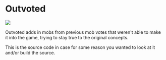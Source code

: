 # Outvoted
[![](http://cf.way2muchnoise.eu/versions/outvoted.svg)](https://www.curseforge.com/minecraft/mc-mods/outvoted)

Outvoted adds in mobs from previous mob votes that weren't able to make it into the game, trying to stay true to the original concepts.


This is the source code in case for some reason you wanted to look at it and/or build the source.
